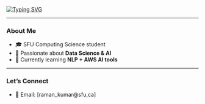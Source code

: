 
[![Typing SVG](https://readme-typing-svg.demolab.com?lines=Hey,+I'm+Raman!;Welcome+to+my+GitHub+👋&color=4CAF50&duration=2000&pause=300)](https://git.io/typing-svg)

---
### About Me
- 🎓 SFU Computing Science student  
- 🤖 Passionate about **Data Science & AI**
- 🚀 Currently learning **NLP + AWS AI tools**

---
### Let’s Connect
- 📧 Email: [raman_kumar@sfu,ca]  
